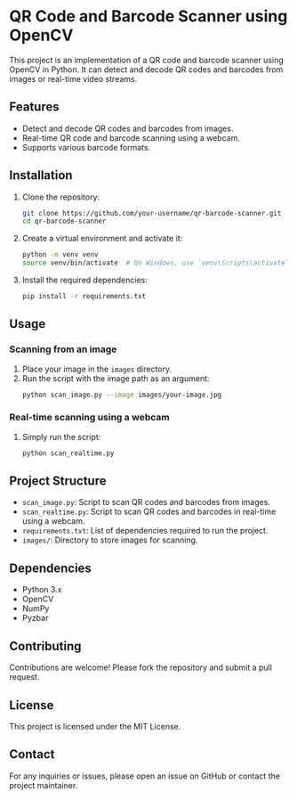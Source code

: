 
# QR Code and Barcode Scanner using OpenCV

This project is an implementation of a QR code and barcode scanner using OpenCV in Python. It can detect and decode QR codes and barcodes from images or real-time video streams.

## Features

- Detect and decode QR codes and barcodes from images.
- Real-time QR code and barcode scanning using a webcam.
- Supports various barcode formats.

## Installation

1. Clone the repository:
    ```bash
    git clone https://github.com/your-username/qr-barcode-scanner.git
    cd qr-barcode-scanner
    ```

2. Create a virtual environment and activate it:
    ```bash
    python -m venv venv
    source venv/bin/activate  # On Windows, use `venv\Scripts\activate`
    ```

3. Install the required dependencies:
    ```bash
    pip install -r requirements.txt
    ```

## Usage

### Scanning from an image

1. Place your image in the `images` directory.
2. Run the script with the image path as an argument:
    ```bash
    python scan_image.py --image images/your-image.jpg
    ```

### Real-time scanning using a webcam

1. Simply run the script:
    ```bash
    python scan_realtime.py
    ```

## Project Structure

- `scan_image.py`: Script to scan QR codes and barcodes from images.
- `scan_realtime.py`: Script to scan QR codes and barcodes in real-time using a webcam.
- `requirements.txt`: List of dependencies required to run the project.
- `images/`: Directory to store images for scanning.

## Dependencies

- Python 3.x
- OpenCV
- NumPy
- Pyzbar

## Contributing

Contributions are welcome! Please fork the repository and submit a pull request.

## License

This project is licensed under the MIT License.

## Contact

For any inquiries or issues, please open an issue on GitHub or contact the project maintainer.
